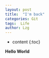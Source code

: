 ```yaml
---
layout: post
title:  "I'm back"
categories: Git
tags:  Life
author: Lzg
---
```


* content
{:toc}

**Hello World**
